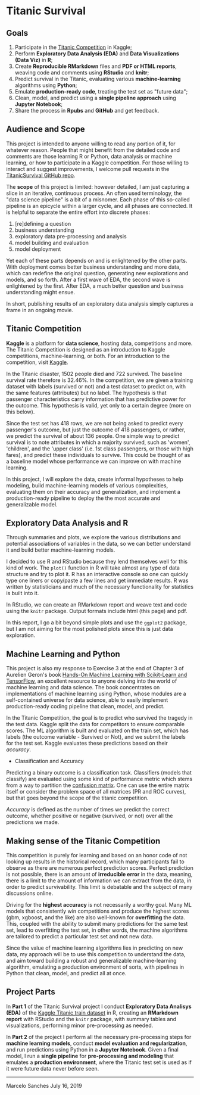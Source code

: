 # Titanic Survival

## Goals

1. Participate in the [Titanic Competition](https://www.kaggle.com/c/titanic) in Kaggle;
2. Perform **Exploratory Data Analysis (EDA)** and **Data Visualizations (Data Viz)** in **R**;
3. Create **Reproducible RMarkdown** files and **PDF or HTML reports**, weaving code and comments using **RStudio** and **knitr**;
4. Predict survival in the Titanic, evaluating various **machine-learning** algorithms using **Python**;
5. Emulate **production-ready code**, treating the test set as "future data";
6. Clean, model, and predict using a **single pipeline approach** using **Jupyter Notebook**;
7. Share the process in **Rpubs** and **GitHub** and get feedback.

## Audience and Scope

This project is intended to anyone willing to read any portion of it, for whatever reason. People that might benefit from the detailed code and comments are those learning R or Python, data analysis or machine learning, or how to participate in a Kaggle competition. For those willing to interact and suggest improvements, I welcome pull requests in the [TitanicSurvival GitHub repo](https://github.com/BigBangData/TitanicSurvival).

The **scope** of this project is limited: however detailed, I am just capturing a slice in an iterative, continuous process. An often used terminology, the "data science pipeline" is a bit of a misnomer. Each phase of this so-called pipeline is an epicycle within a larger cycle, and all phases are connected. It is helpful to separate the entire effort into discrete phases:  

1. [re]defining a question
2. business understanding 
3. exploratory data pre-processing and analysis
4. model building and evaluation
5. model deployment

Yet each of these parts depends on and is enlightened by the other parts. With deployment comes better business understanding and more data, which can redefine the original question, generating new explorations and models, and so forth. After a first wave of EDA, the second wave is enlightened by the first. After EDA, a much better question and business understanding might ensue. 

In short, publishing results of an exploratory data analysis simply captures a frame in an ongoing movie. 


## Titanic Competition

**Kaggle** is a platform for **data science**, hosting data, competitions and more. The Titanic Competition is designed as an introduction to Kaggle competitions, machine-learning, or both. For an introduction to the competition, visit [Kaggle](https://www.kaggle.com/c/titanic).

In the Titanic disaster, 1502 people died and 722 survived. The baseline survival rate therefore is 32.46%. In the competition, we are given a training dataset with labels (survived or not) and a test dataset to predict on, with the same features (attributes) but no label. The hypothesis is that passenger characteristics carry information that has predictive power for the outcome. This hypothesis is valid, yet only to a certain degree (more on this below).

Since the test set has 418 rows, we are not being asked to predict every passenger's outcome, but just the outcome of 418 passengers, or rather, we predict the survival of about 136 people. One simple way to predict survival is to note attributes in which a majority survived, such as 'women', 'children', and the 'upper class' (i.e. 1st class passengers, or those with high fares), and predict these individuals to survive. This could be thought of as a baseline model whose performance we can improve on with machine learning.

In this project, I will explore the data, create informal hypotheses to help modeling, build machine-learning models of various complexities, evaluating them on their accuracy and generalization, and implement a production-ready pipeline to deploy the the most accurate and generalizable model.


## Exploratory Data Analysis and R

Through summaries and plots, we explore the various distributions and potential associations of variables in the data, so we can better understand it and build better machine-learning models.

I decided to use R and RStudio because they lend themselves well for this kind of work. The `plot()` function in R will take almost any type of data structure and try to plot it. R has an interactive console so one can quickly type one liners or copy/paste a few lines and get immediate results. R was written by statisticians and much of the necessary functionality for statistics is built into it. 

In RStudio, we can create an RMarkdown report and weave text and code using the `knitr` package. Output formats include html (this page) and pdf. 

In this report, I go a bit beyond simple plots and use the `ggplot2` package, but I am not aiming for the most polished plots since this is just data exploration. 


## Machine Learning and Python

This project is also my response to Exercise 3 at the end of Chapter 3 of Aurelien Geron's book [Hands-On Machine Learning with Scikit-Learn and TensorFlow](https://github.com/ageron/handson-ml), an excellent resource to anyone delving into the world of machine learning and data science. The book concentrates on implementations of machine learning using Python, whose modules are a self-contained universe for data science, able to easily implement production-ready coding pipeline that clean, model, and predict.

In the Titanic Competition, the goal is to predict who survived the tragedy in the test data. Kaggle split the data for competitors to ensure comparable scores. The ML algorithm is built and evaluated on the train set, which has labels (the outcome variable - Survived or Not), and we submit the labels for the test set. Kaggle evaluates these predictions based on their *accuracy*.

* Classification and Accuracy

Predicting a binary outcome is a classification task. Classifiers (models that classify) are evaluated using some kind of performance metric which stems from a way to partition the [confusion matrix](https://en.wikipedia.org/wiki/Confusion_matrix). One can use the entire matrix itself or consider the problem space of all matrices (PR and ROC curves), but that goes beyond the scope of the titanic competition. 

*Accuracy* is defined as the number of times we predict the correct outcome, whether positive or negative (survived, or not) over all the predictions we made. 


## Making sense of the Titanic Competition

This competition is purely for learning and based on an honor code of not looking up results in the historical record, which many participants fail to observe as there are numerous perfect prediction scores. Perfect prediction is not possible, there is an amount of **irreducible error** in the data, meaning, there is a limit to the amount of information we can extract from the data, in order to predict survivability. This limit is debatable and the subject of many discussions online.

Driving for the **highest accuracy** is not necessarily a worthy goal. Many ML models that consistently win competitions and produce the highest scores (gbm, xgboost, and the like) are also well-known for **overfitting** the data. This, coupled with the ability to submit many predictions for the same test set, lead to overfitting the test set, in other words, the machine algorithms are tailored to predict a particular test set and not new data.

Since the value of machine learning algorithms lies in predicting on new data, my approach will be to use this  competition to understand the data, and aim toward building a robust and generalizable machine-learning algorithm, emulating a production environment of sorts, with pipelines in Python that clean, model, and predict all at once.


## Project Parts

In **Part 1** of the Titanic Survival project I conduct **Exploratory Data Analisys (EDA)** of the [Kaggle Titanic train dataset](https://www.kaggle.com/c/titanic/data) in R, creating an **RMarkdown report** with RStudio and the `knitr` package, with summary tables and visualizations, performing minor pre-processing as needed. 

In **Part 2** of the project I perform all the necessary pre-processing steps for **machine learning models**, conduct **model evaluation and regularization**, and run predictions using Python in a **Jupyter Notebook**. Given a final model, I run a **single pipeline** for **pre-processing and modeling** that emulates a **production environment**, where the Titanic test set is used as if it were future data never before seen.


---

Marcelo Sanches July 16, 2019
